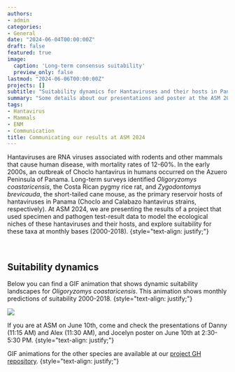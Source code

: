 ```yaml
---
authors:
- admin
categories:
- General
date: "2024-06-04T00:00:00Z"
draft: false
featured: true
image:
  caption: 'Long-term consensus suitability'
  preview_only: false
lastmod: "2024-06-06T00:00:00Z"
projects: []
subtitle: "Suitability dynamics for Hantaviruses and their hosts in Panama"
summary: "Some details about our presentations and poster at the ASM 2024 conference."
tags:
- Hantavirus
- Mammals
- ENM
- Communication
title: Communicating our results at ASM 2024
---
```


Hantaviruses are RNA viruses associated with rodents and other mammals that cause human disease, with mortality rates of 12-60%. In the early 2000s, an outbreak of Choclo hantavirus in humans occurred on the Azuero Peninsula of Panama. Long-term surveys identified *Oligoryzomys coastaricensis*, the Costa Rican pygmy rice rat, and *Zygodontomys brevicauda*, the short-tailed cane mouse, as the primary reservoir hosts of hantaviruses in Panama (Choclo and Calabazo hantavirus strains, respectively). At ASM 2024, we are presenting the results of a project that used specimen and pathogen test-result data to model the ecological niches of these hantaviruses and their hosts, and explore suitability for these taxa at monthly bases (2000-2018).
{style="text-align: justify;"}

<br>

## Suitability dynamics

Below you can find a GIF animation that shows dynamic suitability landscapes for *Oligoryzomys coastaricensis*. This animation shows monthly predictions of suitability 2000-2018.
{style="text-align: justify;"}

<img src="olco.gif" align="center"/>

<br>

If you are at ASM on June 10th, come and check the presentations of Danny (11:15 AM) and Alex (11:30 AM), and Jocelyn poster on June 10th at 2:30-5:30 PM. 
{style="text-align: justify;"}

GIF animations for the other species are available at our <a href="https://github.com/marlonecobos/Hanta_PAN_suitability#spatio-temporal-suitability-dynamics-for--hantavirus-and-their-hosts-in-panama" target="_blank">project GH repository</a>.
{style="text-align: justify;"}

<br>
